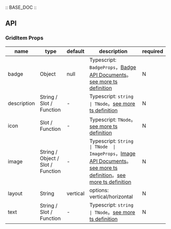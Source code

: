 :: BASE_DOC ::

## API


### GridItem Props

name | type | default | description | required
-- | -- | -- | -- | --
badge | Object | null | Typescript: `BadgeProps`，[Badge API Documents](./badge?tab=api)。[see more ts definition](https://github.com/Tencent/tdesign-mobile-vue/tree/develop/src/grid-item/type.ts) | N
description | String / Slot / Function | - | Typescript: `string \| TNode`。[see more ts definition](https://github.com/Tencent/tdesign-mobile-vue/blob/develop/src/common.ts) | N
icon | Slot / Function | - | Typescript: `TNode`。[see more ts definition](https://github.com/Tencent/tdesign-mobile-vue/blob/develop/src/common.ts) | N
image | String / Object / Slot / Function | - | Typescript: `String \| TNode  \| ImageProps`，[Image API Documents](./image?tab=api)。[see more ts definition](https://github.com/Tencent/tdesign-mobile-vue/blob/develop/src/common.ts)。[see more ts definition](https://github.com/Tencent/tdesign-mobile-vue/tree/develop/src/grid-item/type.ts) | N
layout | String | vertical | options: vertical/horizontal | N
text | String / Slot / Function | - | Typescript: `string \| TNode`。[see more ts definition](https://github.com/Tencent/tdesign-mobile-vue/blob/develop/src/common.ts) | N
